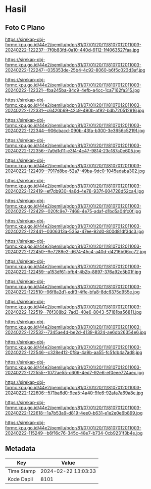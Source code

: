 # Hasil

## Foto C Plano

https://sirekap-obj-formc.kpu.go.id/44e2/pemilu/pdpr/81/07/01/20/11/8107012011003-20240222-122237--7f0b83fd-0a10-440d-9112-1f4063527faa.jpg

https://sirekap-obj-formc.kpu.go.id/44e2/pemilu/pdpr/81/07/01/20/11/8107012011003-20240222-122247--035353de-25b4-4c92-8060-b6f5c023d3af.jpg

https://sirekap-obj-formc.kpu.go.id/44e2/pemilu/pdpr/81/07/01/20/11/8107012011003-20240222-122321--fba245ba-84c9-4efb-a4cc-1ca7162fa315.jpg

https://sirekap-obj-formc.kpu.go.id/44e2/pemilu/pdpr/81/07/01/20/11/8107012011003-20240222-122331--c6420b69-42c9-490b-af92-bdb720512916.jpg

https://sirekap-obj-formc.kpu.go.id/44e2/pemilu/pdpr/81/07/01/20/11/8107012011003-20240222-122344--906cbacd-090b-43fa-b300-3e3656c5219f.jpg

https://sirekap-obj-formc.kpu.go.id/44e2/pemilu/pdpr/81/07/01/20/11/8107012011003-20240222-122356--7a9d1d11-e3f4-4c47-9814-23c187a0e605.jpg

https://sirekap-obj-formc.kpu.go.id/44e2/pemilu/pdpr/81/07/01/20/11/8107012011003-20240222-122409--7917d8be-52a7-49ba-9dc0-1045adaba302.jpg

https://sirekap-obj-formc.kpu.go.id/44e2/pemilu/pdpr/81/07/01/20/11/8107012011003-20240222-122419--ef7db930-4a6d-4e78-937f-604728d52ca4.jpg

https://sirekap-obj-formc.kpu.go.id/44e2/pemilu/pdpr/81/07/01/20/11/8107012011003-20240222-122429--020fc9e7-7468-4e75-adaf-d1bd5a04fc0f.jpg

https://sirekap-obj-formc.kpu.go.id/44e2/pemilu/pdpr/81/07/01/20/11/8107012011003-20240222-122441--0306313a-535a-47ee-92d0-800d81df3dc3.jpg

https://sirekap-obj-formc.kpu.go.id/44e2/pemilu/pdpr/81/07/01/20/11/8107012011003-20240222-122450--9e7286e2-d674-45c4-a40d-d4216b06cc72.jpg

https://sirekap-obj-formc.kpu.go.id/44e2/pemilu/pdpr/81/07/01/20/11/8107012011003-20240222-122459--a153df61-bfb4-4b2b-8897-376a92c5b01f.jpg

https://sirekap-obj-formc.kpu.go.id/44e2/pemilu/pdpr/81/07/01/20/11/8107012011003-20240222-122510--96f8a2d1-edf3-4ffe-bfa8-8dc6375d955e.jpg

https://sirekap-obj-formc.kpu.go.id/44e2/pemilu/pdpr/81/07/01/20/11/8107012011003-20240222-122519--76f308b2-7ad3-40e6-8043-57181ba56811.jpg

https://sirekap-obj-formc.kpu.go.id/44e2/pemilu/pdpr/81/07/01/20/11/8107012011003-20240222-122532--7345ae4d-be2d-4139-8324-ae6db26354e6.jpg

https://sirekap-obj-formc.kpu.go.id/44e2/pemilu/pdpr/81/07/01/20/11/8107012011003-20240222-122546--c328e412-0f8a-4a9b-aa55-fc51db4a7ad8.jpg

https://sirekap-obj-formc.kpu.go.id/44e2/pemilu/pdpr/81/07/01/20/11/8107012011003-20240222-122555--1072ae55-c609-4ed7-92e6-ef0eee724aec.jpg

https://sirekap-obj-formc.kpu.go.id/44e2/pemilu/pdpr/81/07/01/20/11/8107012011003-20240222-122606--571ba6d0-9ea5-4a40-9fe6-92afa7a69a8e.jpg

https://sirekap-obj-formc.kpu.go.id/44e2/pemilu/pdpr/81/07/01/20/11/8107012011003-20240222-122618--1a7b53a9-d819-4ee0-b631-e1e2e0e6b899.jpg

https://sirekap-obj-formc.kpu.go.id/44e2/pemilu/pdpr/81/07/01/20/11/8107012011003-20240222-115249--b6f16c76-345c-48e7-b734-0cb9231f3b4e.jpg


## Metadata

| Key        | Value               |
| ---------- | ------------------- |
| Time Stamp | 2024-02-22 13:03:33 |
| Kode Dapil | 8101                |



